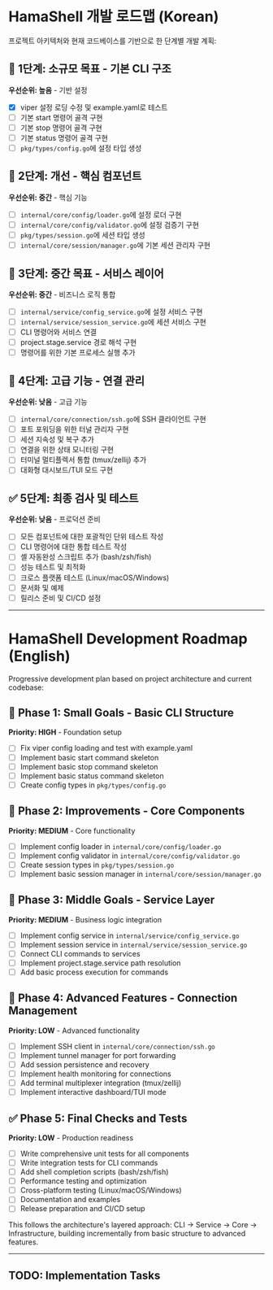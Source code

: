 # HamaShell 개발 로드맵 (Korean)

프로젝트 아키텍처와 현재 코드베이스를 기반으로 한 단계별 개발 계획:

## 🎯 1단계: 소규모 목표 - 기본 CLI 구조
**우선순위: 높음** - 기반 설정
- [x] viper 설정 로딩 수정 및 example.yaml로 테스트
- [ ] 기본 start 명령어 골격 구현
- [ ] 기본 stop 명령어 골격 구현  
- [ ] 기본 status 명령어 골격 구현
- [ ] `pkg/types/config.go`에 설정 타입 생성

## 🔧 2단계: 개선 - 핵심 컴포넌트 
**우선순위: 중간** - 핵심 기능
- [ ] `internal/core/config/loader.go`에 설정 로더 구현
- [ ] `internal/core/config/validator.go`에 설정 검증기 구현
- [ ] `pkg/types/session.go`에 세션 타입 생성
- [ ] `internal/core/session/manager.go`에 기본 세션 관리자 구현

## 🚀 3단계: 중간 목표 - 서비스 레이어
**우선순위: 중간** - 비즈니스 로직 통합
- [ ] `internal/service/config_service.go`에 설정 서비스 구현
- [ ] `internal/service/session_service.go`에 세션 서비스 구현
- [ ] CLI 명령어와 서비스 연결
- [ ] project.stage.service 경로 해석 구현
- [ ] 명령어를 위한 기본 프로세스 실행 추가

## 🌟 4단계: 고급 기능 - 연결 관리
**우선순위: 낮음** - 고급 기능
- [ ] `internal/core/connection/ssh.go`에 SSH 클라이언트 구현
- [ ] 포트 포워딩을 위한 터널 관리자 구현
- [ ] 세션 지속성 및 복구 추가
- [ ] 연결을 위한 상태 모니터링 구현
- [ ] 터미널 멀티플렉서 통합 (tmux/zellij) 추가
- [ ] 대화형 대시보드/TUI 모드 구현

## ✅ 5단계: 최종 검사 및 테스트
**우선순위: 낮음** - 프로덕션 준비
- [ ] 모든 컴포넌트에 대한 포괄적인 단위 테스트 작성
- [ ] CLI 명령어에 대한 통합 테스트 작성
- [ ] 셸 자동완성 스크립트 추가 (bash/zsh/fish)
- [ ] 성능 테스트 및 최적화
- [ ] 크로스 플랫폼 테스트 (Linux/macOS/Windows)
- [ ] 문서화 및 예제
- [ ] 릴리스 준비 및 CI/CD 설정

---

# HamaShell Development Roadmap (English)

Progressive development plan based on project architecture and current codebase:

## 🎯 Phase 1: Small Goals - Basic CLI Structure
**Priority: HIGH** - Foundation setup
- [ ] Fix viper config loading and test with example.yaml
- [ ] Implement basic start command skeleton  
- [ ] Implement basic stop command skeleton
- [ ] Implement basic status command skeleton
- [ ] Create config types in `pkg/types/config.go`

## 🔧 Phase 2: Improvements - Core Components  
**Priority: MEDIUM** - Core functionality
- [ ] Implement config loader in `internal/core/config/loader.go`
- [ ] Implement config validator in `internal/core/config/validator.go`
- [ ] Create session types in `pkg/types/session.go`
- [ ] Implement basic session manager in `internal/core/session/manager.go`

## 🚀 Phase 3: Middle Goals - Service Layer
**Priority: MEDIUM** - Business logic integration
- [ ] Implement config service in `internal/service/config_service.go`
- [ ] Implement session service in `internal/service/session_service.go`
- [ ] Connect CLI commands to services
- [ ] Implement project.stage.service path resolution
- [ ] Add basic process execution for commands

## 🌟 Phase 4: Advanced Features - Connection Management
**Priority: LOW** - Advanced functionality
- [ ] Implement SSH client in `internal/core/connection/ssh.go`
- [ ] Implement tunnel manager for port forwarding
- [ ] Add session persistence and recovery
- [ ] Implement health monitoring for connections
- [ ] Add terminal multiplexer integration (tmux/zellij)
- [ ] Implement interactive dashboard/TUI mode

## ✅ Phase 5: Final Checks and Tests
**Priority: LOW** - Production readiness
- [ ] Write comprehensive unit tests for all components
- [ ] Write integration tests for CLI commands
- [ ] Add shell completion scripts (bash/zsh/fish)
- [ ] Performance testing and optimization
- [ ] Cross-platform testing (Linux/macOS/Windows)
- [ ] Documentation and examples
- [ ] Release preparation and CI/CD setup

This follows the architecture's layered approach: CLI → Service → Core → Infrastructure, building incrementally from basic structure to advanced features.

---

## TODO: Implementation Tasks
